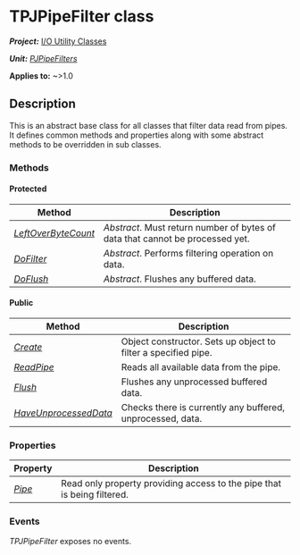 # TPJPipeFilter class

***Project:*** [I/O Utility Classes](../API.md)

***Unit:*** [_PJPipeFilters_](./PJPipeFilters.md)

**Applies to:** ~>1.0

## Description

This is an abstract base class for all classes that filter data read from pipes. It defines common methods and properties along with some abstract methods to be overridden in sub classes.

### Methods

#### Protected

| Method | Description |
|--------|-------------|
| [_LeftOverByteCount_](./TPJPipeFilter-LeftOverByteCount.md) | _Abstract_. Must return number of bytes of data that cannot be processed yet. |
| [_DoFilter_](./TPJPipeFilter-DoFilter.md) | _Abstract_. Performs filtering operation on data. |
| [_DoFlush_](./TPJPipeFilter-DoFlush.md) | _Abstract_. Flushes any buffered data. |

#### Public

| Method | Description |
|--------|-------------|
| [_Create_](./TPJPipeFilter-Create.md) | Object constructor. Sets up object to filter a specified pipe. |
| [_ReadPipe_](./TPJPipeFilter-ReadPipe.md) | Reads all available data from the pipe. |
| [_Flush_](./TPJPipeFilter-Flush.md) | Flushes any unprocessed buffered data. |
| [_HaveUnprocessedData_](./TPJPipeFilter-HaveUnprocessedData.md) | Checks there is currently any buffered, unprocessed, data. |

### Properties

| Property | Description |
|----------|-------------|
| [_Pipe_](./TPJPipeFilter-Pipe.md) | Read only property providing access to the pipe that is being filtered. |

### Events

_TPJPipeFilter_ exposes no events.
